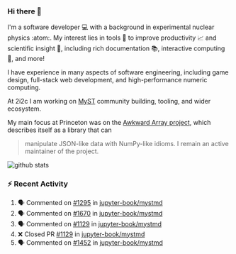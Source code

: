 ### Hi there 👋 

I'm a software developer 💻 with a background in experimental nuclear physics :atom:. My interest lies in tools :wrench: to improve productivity :chart_with_upwards_trend: and scientific insight :telescope:, including rich documentation 📚, interactive computing 🧮, and more! 

I have experience in many aspects of software engineering, including game design, full-stack web development, and high-performance numeric computing. 

At 2i2c I am working on [MyST](https://github.com/jupyter-book/mystmd) community building, tooling, and wider ecosystem. 

My main focus at Princeton was on the [Awkward Array project](awkward-array.org/), which describes itself as a library that can 
> manipulate JSON-like data with NumPy-like idioms. I remain an active maintainer of the project. 

![github stats](https://github-readme-stats.vercel.app/api?username=agoose77&show_icons=true&hide_rank=true&hide_title=true&bg_color=30,e76445,904e95&text_color=efe3ec&icon_color=efe3ec)
<!--
**agoose77/agoose77** is a ✨ _special_ ✨ repository because its `README.md` (this file) appears on your GitHub profile.

Here are some ideas to get you started:

- 🔭 I’m currently working on ...
- 🌱 I’m currently learning ...
- 👯 I’m looking to collaborate on ...
- 🤔 I’m looking for help with ...
- 💬 Ask me about ...
- 📫 How to reach me: ...
- 😄 Pronouns: ...
- ⚡ Fun fact: ...
-->

### :zap: Recent Activity

<!--START_SECTION:activity-->
1. 🗣 Commented on [#1295](https://github.com/jupyter-book/mystmd/issues/1295#issuecomment-2531220503) in [jupyter-book/mystmd](https://github.com/jupyter-book/mystmd)
2. 🗣 Commented on [#1670](https://github.com/jupyter-book/mystmd/issues/1670#issuecomment-2528367653) in [jupyter-book/mystmd](https://github.com/jupyter-book/mystmd)
3. 🗣 Commented on [#1129](https://github.com/jupyter-book/mystmd/pull/1129#issuecomment-2527554989) in [jupyter-book/mystmd](https://github.com/jupyter-book/mystmd)
4. ❌ Closed PR [#1129](https://github.com/jupyter-book/mystmd/pull/1129) in [jupyter-book/mystmd](https://github.com/jupyter-book/mystmd)
5. 🗣 Commented on [#1452](https://github.com/jupyter-book/mystmd/pull/1452#issuecomment-2527552428) in [jupyter-book/mystmd](https://github.com/jupyter-book/mystmd)
<!--END_SECTION:activity-->
